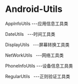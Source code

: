 # Android-Utils
AppInfoUtils    ---应用信息工具类

DateUtils       ---时间工具类

DisplayUtils    ---屏幕转换工具类

NetWorkUtils    ---网络工具类

PhoneInfoUtils  ---设备信息工具类 

RegularUtils    ---正则验证工具类
